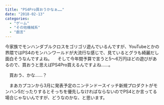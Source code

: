```yaml
---
title: "PS4Pro買おうかなぁ……"
date: "2018-02-13"
categories: 
  - "ゲーム"
  - "その他機械系"
  - "戯言"
---
```


今家族でモンハンダブルクロスをゴリゴリ遊んでいるんですが、YouTubeとかの界隈ではPS4のモンハンワールドが大流行な感じで、見ているとグラも綺麗だし面白そうなんですよね。 　そして今年間予算で言うと5〜6万円ほどの遊びがあるので、買おうと思えばPS4Pro買えるんですよね……。

　買おう、かな……？

　まあカプコンから3月に発表予定のニンテンドースイッチ新規プロダクトがモンハン5だったりするとそっちを優先しなければならないのでPS4とか言ってる場合じゃないんですが、どうなのかな、と思います。
